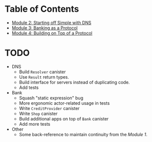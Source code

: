 # Table of Contents
- [Module 2: Starting off Simple with DNS](./dns)
- [Module 3: Banking as a Protocol](./bank)
- [Module 4: Building on Top of a Protocol](./bank#module-4-building-on-top-of-a-protocol)

# TODO
* DNS
  * Build `Resolver` canister
  * Use `Result` return types.
  * Build interface for servers instead of duplicating code.
  * Add tests
* Bank
  * Squash "static expression" bug
  * More ergonomic actor-related usage in tests
  * Write `CreditProvider` canister
  * Write `Shop` canister
  * Build additional apps on top of `Bank` canister
  * Add more tests
* Other
  * Some back-reference to maintain continuity from the _Module 1_.